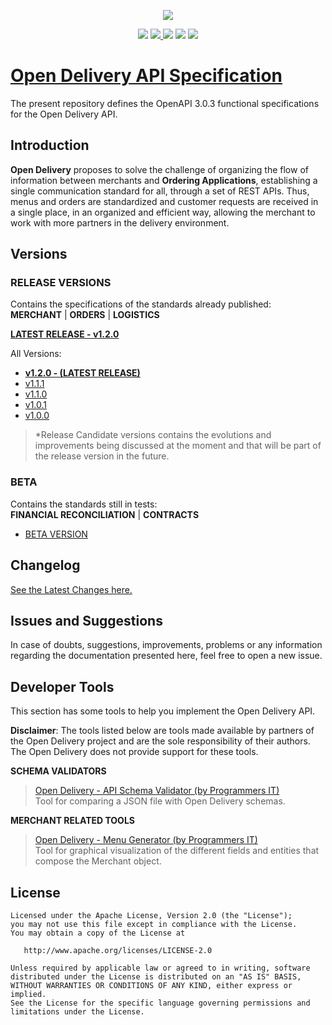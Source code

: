 <p align="center">
  <img src="https://user-images.githubusercontent.com/129890133/231524311-e4b8070d-ba66-42f8-bf1c-5607b9df9850.png" />
</p>
<p align="center">
  <img src="https://img.shields.io/github/v/release/Abrasel-Nacional/docs?display_name=release" />
  <a href="http://online.swagger.io/validator?url=https://abrasel-nacional.github.io/docs/openapi.yaml">
   <img src="https://img.shields.io/badge/OpenAPI-valid-brightgreen.svg" />
  </a>
  <img src="https://img.shields.io/badge/License-Apache%202.0-blue.svg" />
  <img src="https://img.shields.io/github/issues-raw/Abrasel-Nacional/docs" />
  <img src="https://img.shields.io/github/issues-closed-raw/Abrasel-NAcional/docs?color=green" />
</p>

# [Open Delivery API Specification](https://abrasel-nacional.github.io/docs/)

 
 The present repository defines the OpenAPI 3.0.3 functional specifications for the Open Delivery API.

## Introduction
**Open Delivery** proposes to solve the challenge of organizing the flow of information between merchants and **Ordering Applications**, establishing a single communication standard for all, through a set of REST APIs.
Thus, menus and orders are standardized and customer requests are received in a single place, in an organized and efficient way, allowing the merchant to work with more partners in the delivery environment.

## Versions

### **RELEASE VERSIONS**

Contains the specifications of the standards already published:  
**MERCHANT** | **ORDERS** | **LOGISTICS**

**[LATEST RELEASE - v1.2.0](https://abrasel-nacional.github.io/docs/)**

All Versions: 

- **[v1.2.0 - (LATEST RELEASE)](https://abrasel-nacional.github.io/docs/)**
- [v1.1.1](https://abrasel-nacional.github.io/docs/1.1.1)
- [v1.1.0](https://abrasel-nacional.github.io/docs/versions/1.1.0/)
- [v1.0.1](https://abrasel-nacional.github.io/docs/versions/1.0.1/)
- [v1.0.0](https://abrasel-nacional.github.io/docs/versions/1.0.0/)

>  *Release Candidate versions contains the evolutions and improvements being discussed at the moment and that will be part of the release version in the future.

### **BETA**  

Contains the standards still in tests:  
**FINANCIAL RECONCILIATION** | **CONTRACTS**

- [BETA VERSION](https://abrasel-nacional.github.io/docs/versions/beta/)

## Changelog

[See the Latest Changes here.](https://github.com/Abrasel-Nacional/docs/blob/gh-pages/CHANGELOG.md)

## Issues and Suggestions

In case of doubts, suggestions, improvements, problems or any information regarding the documentation presented here, feel free to open a new issue.

## Developer Tools

This section has some tools to help you implement the Open Delivery API. 

**Disclaimer**: The tools listed below are tools made available by partners of the Open Delivery project and are the sole responsibility of their authors. The Open Delivery does not provide support for these tools.

**SCHEMA VALIDATORS**

> [Open Delivery - API Schema Validator (by Programmers IT)](https://programmersit.github.io/opendelivery-api-schema-validator/)     
> Tool for comparing a JSON file with Open Delivery schemas.

**MERCHANT RELATED TOOLS**
> [Open Delivery - Menu Generator (by Programmers IT)](https://programmersit.github.io/opendelivery-menu-generator/)  
> Tool for graphical visualization of the different fields and entities that compose the Merchant object.

## License

    Licensed under the Apache License, Version 2.0 (the "License");
    you may not use this file except in compliance with the License.
    You may obtain a copy of the License at

       http://www.apache.org/licenses/LICENSE-2.0

    Unless required by applicable law or agreed to in writing, software
    distributed under the License is distributed on an "AS IS" BASIS,
    WITHOUT WARRANTIES OR CONDITIONS OF ANY KIND, either express or implied.
    See the License for the specific language governing permissions and
    limitations under the License.



